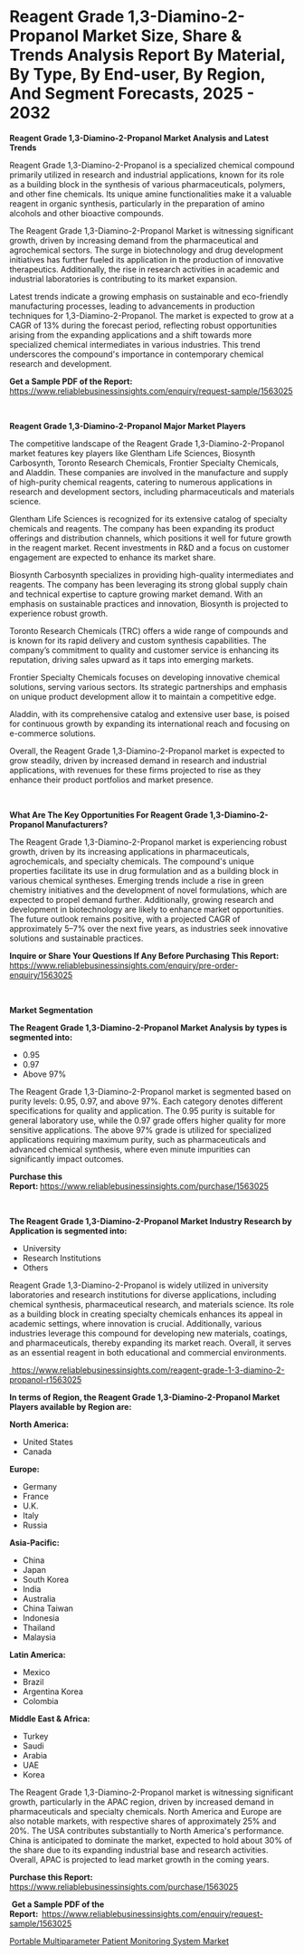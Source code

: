 <p><h1>Reagent Grade 1,3-Diamino-2-Propanol Market Size, Share & Trends Analysis Report By Material, By Type, By End-user, By Region, And Segment Forecasts, 2025 - 2032</h1></p><p><strong>Reagent Grade 1,3-Diamino-2-Propanol Market Analysis and Latest Trends</strong></p>
<p><p>Reagent Grade 1,3-Diamino-2-Propanol is a specialized chemical compound primarily utilized in research and industrial applications, known for its role as a building block in the synthesis of various pharmaceuticals, polymers, and other fine chemicals. Its unique amine functionalities make it a valuable reagent in organic synthesis, particularly in the preparation of amino alcohols and other bioactive compounds. </p><p>The Reagent Grade 1,3-Diamino-2-Propanol Market is witnessing significant growth, driven by increasing demand from the pharmaceutical and agrochemical sectors. The surge in biotechnology and drug development initiatives has further fueled its application in the production of innovative therapeutics. Additionally, the rise in research activities in academic and industrial laboratories is contributing to its market expansion. </p><p>Latest trends indicate a growing emphasis on sustainable and eco-friendly manufacturing processes, leading to advancements in production techniques for 1,3-Diamino-2-Propanol. The market is expected to grow at a CAGR of 13% during the forecast period, reflecting robust opportunities arising from the expanding applications and a shift towards more specialized chemical intermediates in various industries. This trend underscores the compound's importance in contemporary chemical research and development.</p></p>
<p><strong>Get a Sample PDF of the Report:&nbsp;</strong> <a href="https://www.reliablebusinessinsights.com/enquiry/request-sample/1563025?utm_campaign=1720&utm_medium=2&utm_source=Github&utm_content=ia&utm_term=04032025&utm_id=reagent-grade-13-diamino-2-propanol">https://www.reliablebusinessinsights.com/enquiry/request-sample/1563025</a></p>
<p>&nbsp;</p>
<p><strong>Reagent Grade 1,3-Diamino-2-Propanol Major Market Players</strong></p>
<p><p>The competitive landscape of the Reagent Grade 1,3-Diamino-2-Propanol market features key players like Glentham Life Sciences, Biosynth Carbosynth, Toronto Research Chemicals, Frontier Specialty Chemicals, and Aladdin. These companies are involved in the manufacture and supply of high-purity chemical reagents, catering to numerous applications in research and development sectors, including pharmaceuticals and materials science.</p><p>Glentham Life Sciences is recognized for its extensive catalog of specialty chemicals and reagents. The company has been expanding its product offerings and distribution channels, which positions it well for future growth in the reagent market. Recent investments in R&D and a focus on customer engagement are expected to enhance its market share.</p><p>Biosynth Carbosynth specializes in providing high-quality intermediates and reagents. The company has been leveraging its strong global supply chain and technical expertise to capture growing market demand. With an emphasis on sustainable practices and innovation, Biosynth is projected to experience robust growth.</p><p>Toronto Research Chemicals (TRC) offers a wide range of compounds and is known for its rapid delivery and custom synthesis capabilities. The company’s commitment to quality and customer service is enhancing its reputation, driving sales upward as it taps into emerging markets.</p><p>Frontier Specialty Chemicals focuses on developing innovative chemical solutions, serving various sectors. Its strategic partnerships and emphasis on unique product development allow it to maintain a competitive edge.</p><p>Aladdin, with its comprehensive catalog and extensive user base, is poised for continuous growth by expanding its international reach and focusing on e-commerce solutions.</p><p>Overall, the Reagent Grade 1,3-Diamino-2-Propanol market is expected to grow steadily, driven by increased demand in research and industrial applications, with revenues for these firms projected to rise as they enhance their product portfolios and market presence.</p></p>
<p>&nbsp;</p>
<p><strong>What Are The Key Opportunities For Reagent Grade 1,3-Diamino-2-Propanol Manufacturers?</strong></p>
<p><p>The Reagent Grade 1,3-Diamino-2-Propanol market is experiencing robust growth, driven by its increasing applications in pharmaceuticals, agrochemicals, and specialty chemicals. The compound's unique properties facilitate its use in drug formulation and as a building block in various chemical syntheses. Emerging trends include a rise in green chemistry initiatives and the development of novel formulations, which are expected to propel demand further. Additionally, growing research and development in biotechnology are likely to enhance market opportunities. The future outlook remains positive, with a projected CAGR of approximately 5–7% over the next five years, as industries seek innovative solutions and sustainable practices.</p></p>
<p><strong>Inquire or Share Your Questions If Any Before Purchasing This Report:</strong> <a href="https://www.reliablebusinessinsights.com/enquiry/pre-order-enquiry/1563025?utm_campaign=1720&utm_medium=2&utm_source=Github&utm_content=ia&utm_term=04032025&utm_id=reagent-grade-13-diamino-2-propanol">https://www.reliablebusinessinsights.com/enquiry/pre-order-enquiry/1563025</a></p>
<p>&nbsp;</p>
<p><strong>Market Segmentation</strong></p>
<p><strong>The Reagent Grade 1,3-Diamino-2-Propanol Market Analysis by types is segmented into:</strong></p>
<p><ul><li>0.95</li><li>0.97</li><li>Above 97%</li></ul></p>
<p><p>The Reagent Grade 1,3-Diamino-2-Propanol market is segmented based on purity levels: 0.95, 0.97, and above 97%. Each category denotes different specifications for quality and application. The 0.95 purity is suitable for general laboratory use, while the 0.97 grade offers higher quality for more sensitive applications. The above 97% grade is utilized for specialized applications requiring maximum purity, such as pharmaceuticals and advanced chemical synthesis, where even minute impurities can significantly impact outcomes.</p></p>
<p><strong>Purchase this Report:&nbsp;</strong><a href="https://www.reliablebusinessinsights.com/purchase/1563025?utm_campaign=1720&utm_medium=2&utm_source=Github&utm_content=ia&utm_term=04032025&utm_id=reagent-grade-13-diamino-2-propanol">https://www.reliablebusinessinsights.com/purchase/1563025</a></p>
<p>&nbsp;</p>
<p><strong>The Reagent Grade 1,3-Diamino-2-Propanol Market Industry Research by Application is segmented into:</strong></p>
<p><ul><li>University</li><li>Research Institutions</li><li>Others</li></ul></p>
<p><p>Reagent Grade 1,3-Diamino-2-Propanol is widely utilized in university laboratories and research institutions for diverse applications, including chemical synthesis, pharmaceutical research, and materials science. Its role as a building block in creating specialty chemicals enhances its appeal in academic settings, where innovation is crucial. Additionally, various industries leverage this compound for developing new materials, coatings, and pharmaceuticals, thereby expanding its market reach. Overall, it serves as an essential reagent in both educational and commercial environments.</p></p>
<p><a href="https://www.reliablebusinessinsights.com/reagent-grade-1-3-diamino-2-propanol-r1563025?utm_campaign=1720&utm_medium=2&utm_source=Github&utm_content=ia&utm_term=04032025&utm_id=reagent-grade-13-diamino-2-propanol">&nbsp;https://www.reliablebusinessinsights.com/reagent-grade-1-3-diamino-2-propanol-r1563025</a></p>
<p><strong>In terms of Region, the Reagent Grade 1,3-Diamino-2-Propanol Market Players available by Region are:</strong></p>
<p>
    <p> <strong> North America: </strong>
        <ul>
            <li>United States</li>
            <li>Canada</li>
        </ul>
        </p> 
    <p> <strong> Europe: </strong>
        <ul>
            <li>Germany</li>
            <li>France</li>
            <li>U.K.</li>
            <li>Italy</li>
            <li>Russia</li>
        </ul>
        </p> 
    <p> <strong> Asia-Pacific: </strong>
        <ul>
            <li>China</li>
            <li>Japan</li>
            <li>South Korea</li>
            <li>India</li>
            <li>Australia</li>
            <li>China Taiwan</li>
            <li>Indonesia</li>
            <li>Thailand</li>
            <li>Malaysia</li>
        </ul>
        </p> 
    <p> <strong> Latin America: </strong>
        <ul>
            <li>Mexico</li>
            <li>Brazil</li>
            <li>Argentina Korea</li>
            <li>Colombia</li>
        </ul>
        </p> 
    <p> <strong> Middle East & Africa: </strong>
        <ul>
            <li>Turkey</li>
            <li>Saudi</li>
            <li>Arabia</li>
            <li>UAE</li>
            <li>Korea</li>
        </ul>
    </p>
    </p>
<p><p>The Reagent Grade 1,3-Diamino-2-Propanol market is witnessing significant growth, particularly in the APAC region, driven by increased demand in pharmaceuticals and specialty chemicals. North America and Europe are also notable markets, with respective shares of approximately 25% and 20%. The USA contributes substantially to North America's performance. China is anticipated to dominate the market, expected to hold about 30% of the share due to its expanding industrial base and research activities. Overall, APAC is projected to lead market growth in the coming years.</p></p>
<p><strong>Purchase this Report: </strong><a href="https://www.reliablebusinessinsights.com/purchase/1563025?utm_campaign=1720&utm_medium=2&utm_source=Github&utm_content=ia&utm_term=04032025&utm_id=reagent-grade-13-diamino-2-propanol">https://www.reliablebusinessinsights.com/purchase/1563025</a></p>
<p>&nbsp;<strong>Get a Sample PDF of the Report:&nbsp;&nbsp;</strong><a href="https://www.reliablebusinessinsights.com/enquiry/request-sample/1563025?utm_campaign=1720&utm_medium=2&utm_source=Github&utm_content=ia&utm_term=04032025&utm_id=reagent-grade-13-diamino-2-propanol">https://www.reliablebusinessinsights.com/enquiry/request-sample/1563025</a></p>
<p><strong></strong></p>
<p><p><a href="https://github.com/marlanamarvn/Market-Research-Report-List-1/blob/main/portable-multiparameter-patient-monitoring-system-market.md?utm_campaign=1720&utm_medium=2&utm_source=Github&utm_content=ia&utm_term=04032025&utm_id=reagent-grade-13-diamino-2-propanol">Portable Multiparameter Patient Monitoring System Market</a></p></p>